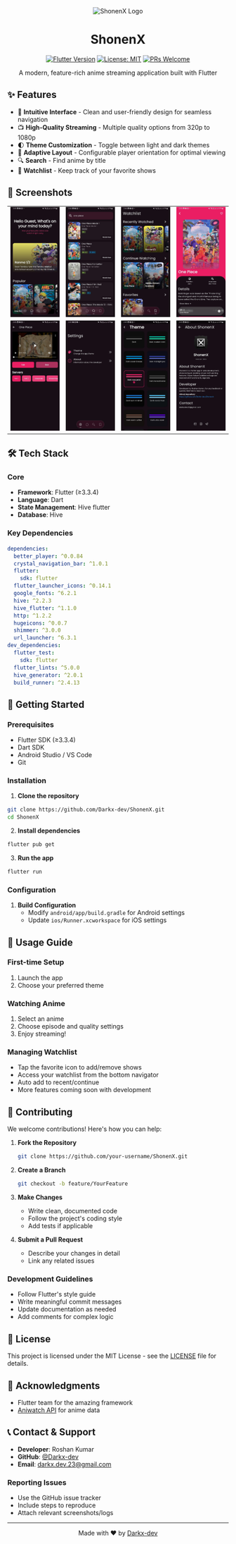 <div align="center">
  <img src="https://i.postimg.cc/xC3MMMKr/Untitled-design-2.png" alt="ShonenX Logo" width="120"/>
  
  # ShonenX
  
  [![Flutter Version](https://img.shields.io/badge/Flutter-≥3.3.4-blue.svg)](https://flutter.dev/)
  [![License: MIT](https://img.shields.io/badge/License-MIT-yellow.svg)](https://opensource.org/licenses/MIT)
  [![PRs Welcome](https://img.shields.io/badge/PRs-welcome-brightgreen.svg)](https://github.com/Darkx-dev/ShonenX/pulls)

  A modern, feature-rich anime streaming application built with Flutter
</div>

## ✨ Features

- 🎯 **Intuitive Interface** - Clean and user-friendly design for seamless navigation
- 📺 **High-Quality Streaming** - Multiple quality options from 320p to 1080p
- 🌓 **Theme Customization** - Toggle between light and dark themes
- 📱 **Adaptive Layout** - Configurable player orientation for optimal viewing
- 🔍 **Search** - Find anime by title
- 📌 **Watchlist** - Keep track of your favorite shows

## 📸 Screenshots

<div align="center">
<table>
  <tr>
    <td><img src="screenshots/home_screen.png" width="200" alt="Home Screen"/></td>
    <td><img src="screenshots/search_screen.png" width="200" alt="Search Screen"/></td>
    <td><img src="screenshots/watchlist_screen.png" width="200" alt="Watchlist Screen"/></td>
    <td><img src="screenshots/details_screen.png" width="200" alt="Details Screen"/></td>
  </tr>
  <tr>
    <td><img src="screenshots/stream_screen.png" width="200" alt="Stream Screen"/></td>
    <td><img src="screenshots/settings_screen.png" width="200" alt="Settings Screen"/></td>
    <td><img src="screenshots/theme_screen.png" width="200" alt="Theme Screen"/></td>
    <td><img src="screenshots/about_screen.png" width="200" alt="About Screen"/></td>
  </tr>
</table>
</div>

## 🛠️ Tech Stack

### Core
- **Framework**: Flutter (≥3.3.4)
- **Language**: Dart
- **State Management**: Hive flutter
- **Database**: Hive

### Key Dependencies
```yaml
dependencies:
  better_player: ^0.0.84
  crystal_navigation_bar: ^1.0.1
  flutter:
    sdk: flutter
  flutter_launcher_icons: ^0.14.1
  google_fonts: ^6.2.1
  hive: ^2.2.3
  hive_flutter: ^1.1.0
  http: ^1.2.2
  hugeicons: ^0.0.7
  shimmer: ^3.0.0
  url_launcher: ^6.3.1
dev_dependencies:
  flutter_test:
    sdk: flutter
  flutter_lints: ^5.0.0
  hive_generator: ^2.0.1
  build_runner: ^2.4.13
```

## 🚀 Getting Started

### Prerequisites

- Flutter SDK (≥3.3.4)
- Dart SDK
- Android Studio / VS Code
- Git

### Installation

1. **Clone the repository**
```bash
git clone https://github.com/Darkx-dev/ShonenX.git
cd ShonenX
```

2. **Install dependencies**
```bash
flutter pub get
```

3. **Run the app**
```bash
flutter run
```

### Configuration
1. **Build Configuration**
   - Modify `android/app/build.gradle` for Android settings
   - Update `ios/Runner.xcworkspace` for iOS settings

## 🎯 Usage Guide

### First-time Setup
1. Launch the app
2. Choose your preferred theme

### Watching Anime
1. Select an anime
2. Choose episode and quality settings
3. Enjoy streaming!

### Managing Watchlist
- Tap the favorite icon to add/remove shows
- Access your watchlist from the bottom navigator
- Auto add to recent/continue
- More features coming soon with development

## 🤝 Contributing

We welcome contributions! Here's how you can help:

1. **Fork the Repository**
   ```bash
   git clone https://github.com/your-username/ShonenX.git
   ```

2. **Create a Branch**
   ```bash
   git checkout -b feature/YourFeature
   ```

3. **Make Changes**
   - Write clean, documented code
   - Follow the project's coding style
   - Add tests if applicable

4. **Submit a Pull Request**
   - Describe your changes in detail
   - Link any related issues

### Development Guidelines
- Follow Flutter's style guide
- Write meaningful commit messages
- Update documentation as needed
- Add comments for complex logic

## 📄 License

This project is licensed under the MIT License - see the [LICENSE](LICENSE) file for details.

## 🙏 Acknowledgments

- Flutter team for the amazing framework
- [Aniwatch API](https://github.com/ghoshRitesh12/aniwatch-api) for anime data

## 📞 Contact & Support

- **Developer**: Roshan Kumar
- **GitHub**: [@Darkx-dev](https://github.com/Darkx-dev)
- **Email**: [darkx.dev.23@gmail.com](mailto:darkx.dev.23@gmail.com)

### Reporting Issues
- Use the GitHub issue tracker
- Include steps to reproduce
- Attach relevant screenshots/logs

---

<div align="center">
  Made with ❤️ by <a href="https://github.com/Darkx-dev">Darkx-dev</a>

</div>
